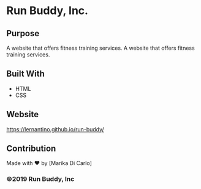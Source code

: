# Run Buddy, Inc.

## Purpose

A website that offers fitness training services.
A website that offers fitness training services. 

## Built With

- HTML
- CSS

## Website

https://lernantino.github.io/run-buddy/

## Contribution
Made with ❤️ by [Marika Di Carlo]

### ©️2019 Run Buddy, Inc 
